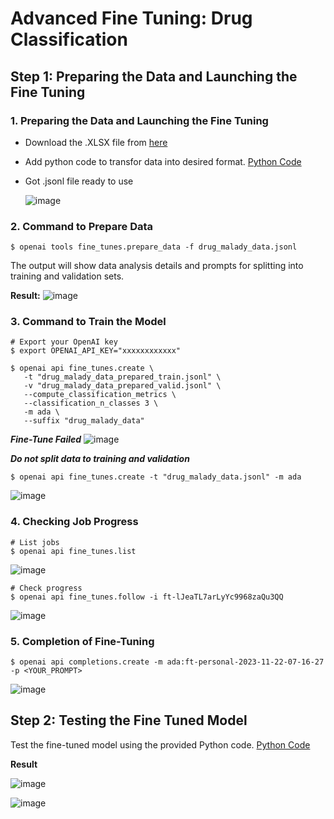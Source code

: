 # Advanced Fine Tuning: Drug Classification
## Step 1: Preparing the Data and Launching the Fine Tuning
### 1. Preparing the Data and Launching the Fine Tuning

* Download the .XLSX file from [here](https://www.kaggle.com/datasets/saratchendra/medicine-recommendation/)
* Add python code to transfor data into desired format. [Python Code](https://github.com/SharonCao0920/fine-tune/blob/main/2000Data/dataPrepare.py)
* Got .jsonl file ready to use
  
  ![image](https://github.com/SharonCao0920/fine-tune/assets/54694766/aa5756b1-eb8c-48c1-b450-d80146ef2af1)

### 2. Command to Prepare Data
```
$ openai tools fine_tunes.prepare_data -f drug_malady_data.jsonl
```
      
The output will show data analysis details and prompts for splitting into training and validation sets.

**Result:**
![image](https://github.com/SharonCao0920/fine-tune/assets/54694766/6ab8850e-3e9b-4c1e-84d6-48c9fab4d292)

### 3. Command to Train the Model
```
# Export your OpenAI key
$ export OPENAI_API_KEY="xxxxxxxxxxxx"

$ openai api fine_tunes.create \
   -t "drug_malady_data_prepared_train.jsonl" \
   -v "drug_malady_data_prepared_valid.jsonl" \
   --compute_classification_metrics \
   --classification_n_classes 3 \
   -m ada \
   --suffix "drug_malady_data"
```
***Fine-Tune Failed***
![image](https://github.com/SharonCao0920/fine-tune/assets/54694766/7b0d3ab5-f7eb-4c68-b8c1-cd0a6a6278ae)

***Do not split data to training and validation***
```
$ openai api fine_tunes.create -t "drug_malady_data.jsonl" -m ada
```
![image](https://github.com/SharonCao0920/fine-tune/assets/54694766/5d03e297-c17f-48d4-8d57-0bacdb316b2e)

### 4. Checking Job Progress
```
# List jobs
$ openai api fine_tunes.list
```
![image](https://github.com/SharonCao0920/fine-tune/assets/54694766/08d2ed14-686c-40cc-a0d1-4dbbabc375c3)

```
# Check progress
$ openai api fine_tunes.follow -i ft-lJeaTL7arLyYc9968zaQu3QQ
```
![image](https://github.com/SharonCao0920/fine-tune/assets/54694766/e874d5d9-8ec5-4c8e-a44d-25047539dcf0)

### 5. Completion of Fine-Tuning
```
$ openai api completions.create -m ada:ft-personal-2023-11-22-07-16-27 -p <YOUR_PROMPT>
```

![image](https://github.com/SharonCao0920/fine-tune/assets/54694766/4121da5f-36f1-4a37-8f7b-c77b8e184291)


## Step 2: Testing the Fine Tuned Model

Test the fine-tuned model using the provided Python code.
[Python Code](https://github.com/SharonCao0920/fine-tune/blob/main/2000Data/app.py)

**Result**

![image](https://github.com/SharonCao0920/fine-tune/assets/54694766/afbf0da1-76a1-4102-be15-1c992cd4baed)

![image](https://github.com/SharonCao0920/fine-tune/assets/54694766/921a4c42-d066-4917-9210-3a9eb575c037)
